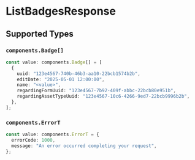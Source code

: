 # ListBadgesResponse


## Supported Types

### `components.Badge[]`

```typescript
const value: components.Badge[] = [
  {
    uuid: "123e4567-740b-46b3-aa10-22bcb1574b2b",
    editDate: "2025-05-01 12:00:00",
    name: "<value>",
    regardingFormUuid: "123e4567-7b92-409f-abbc-22bcb80e951b",
    regardingAssetTypeUuid: "123e4567-10c6-4266-9ed7-22bcb9996b2b",
  },
];
```

### `components.ErrorT`

```typescript
const value: components.ErrorT = {
  errorCode: 1000,
  message: "An error occurred completing your request",
};
```

